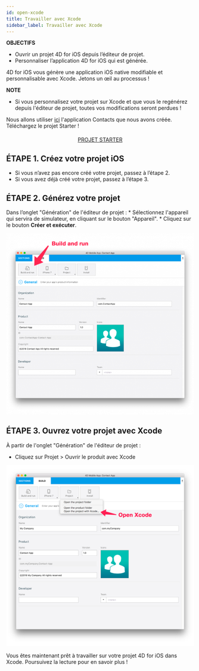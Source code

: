 ```yaml
---
id: open-xcode
title: Travailler avec Xcode
sidebar_label: Travailler avec Xcode
---
```

<div class = "objectives"> 

**OBJECTIFS**

* Ouvrir un projet 4D for iOS depuis l’éditeur de projet.
* Personnaliser l’application 4D for iOS qui est générée.</div> 

4D for iOS vous génère une application iOS native modifiable et personnalisable avec Xcode. Jetons un œil au processus !<div class = "tips"> 

**NOTE**

* Si vous personnalisez votre projet sur Xcode et que vous le regénérez depuis l'éditeur de projet, toutes vos modifications seront perdues !</div> 

Nous allons utiliser [ici](contact-app.html) l'application Contacts que nous avons créée. Téléchargez le projet Starter !

<div style="text-align: center; margin-top: 20px">
  <p>
    

<a class="button"
href="../assets/customize-with-xcode/ContactStarter.zip">PROJET STARTER</a>

  </p>
</div>

## ÉTAPE 1. Créez votre projet iOS

* Si vous n’avez pas encore créé votre projet, passez à l’étape 2.
* Si vous avez déjà créé votre projet, passez à l’étape 3.

## ÉTAPE 2. Générez votre projet

Dans l’onglet "Génération" de l'éditeur de projet : * Sélectionnez l'appareil qui servira de simulateur, en cliquant sur le bouton "Appareil". * Cliquez sur le bouton **Créer et exécuter**.

![Build and Run](assets/customize-with-xcode/build-and-run-4D-for-iOS.png)

## ÉTAPE 3. Ouvrez votre projet avec Xcode

À partir de l'onglet "Génération" de l'éditeur de projet :

* Cliquez sur Projet > Ouvrir le produit avec Xcode

![Ouvrez votre projet avec Xcode](assets/customize-with-xcode/Open-your-project-Xcode-4D-for-iOS.png)

Vous êtes maintenant prêt à travailler sur votre projet 4D for iOS dans Xcode. Poursuivez la lecture pour en savoir plus !